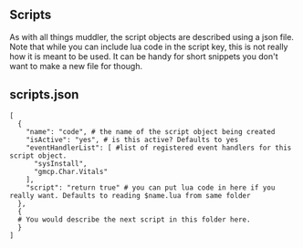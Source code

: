 ## Scripts
As with all things muddler, the script objects are described using a json file. Note that while you can include lua code in the script key, this is not really how it is meant  to be used. It can be handy for short snippets you don't want to make a new file for though.

## scripts.json
```
[
  {
    "name": "code", # the name of the script object being created
    "isActive": "yes", # is this active? Defaults to yes
    "eventHandlerList": [ #list of registered event handlers for this script object. 
      "sysInstall",
      "gmcp.Char.Vitals"
    ],
    "script": "return true" # you can put lua code in here if you really want. Defaults to reading $name.lua from same folder
  },
  {
  # You would describe the next script in this folder here.
  }
]
```
